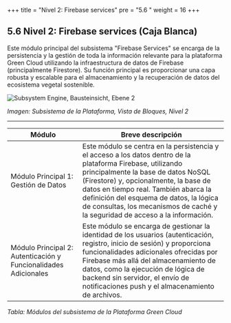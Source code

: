 +++
title = "Nivel 2:  Firebase services"
pre = "5.6 "
weight = 16
+++

## 5.6 Nivel 2:  Firebase services (Caja Blanca)

Este módulo principal del subsistema "Firebase Services" se encarga de la persistencia y la gestión de toda la información relevante para la plataforma Green Cloud utilizando la infraestructura de datos de Firebase (principalmente Firestore). Su función principal es proporcionar una capa robusta y escalable para el almacenamiento y la recuperación de datos del ecosistema vegetal sostenible.



![Subsystem Engine, Bausteinsicht, Ebene 2](/img/firebase_service_estructura.png "Subsystem Engine, Bausteinsicht, Ebene 2")

*Imagen: Subsistema de la Plataforma, Vista de Bloques, Nivel 2*

----

| Módulo | Breve descripción |
|-------|------------------|
| Módulo Principal 1: Gestión de Datos | Este módulo se centra en la persistencia y el acceso a los datos dentro de la plataforma Firebase, utilizando principalmente la base de datos NoSQL (Firestore) y, opcionalmente, la base de datos en tiempo real. También abarca la definición del esquema de datos, la lógica de consultas, los mecanismos de caché y la seguridad de acceso a la información.|
| Módulo Principal 2: Autenticación y Funcionalidades Adicionales |Este módulo se encarga de gestionar la identidad de los usuarios (autenticación, registro, inicio de sesión) y proporciona funcionalidades adicionales ofrecidas por Firebase más allá del almacenamiento de datos, como la ejecución de lógica de backend sin servidor, el envío de notificaciones push y el almacenamiento de archivos.|

*Tabla: Módulos del subsistema de la Plataforma Green Cloud*
